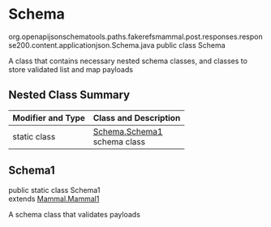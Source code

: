 # Schema
org.openapijsonschematools.paths.fakerefsmammal.post.responses.response200.content.applicationjson.Schema.java
public class Schema

A class that contains necessary nested schema classes, and classes to store validated list and map payloads

## Nested Class Summary
| Modifier and Type | Class and Description |
| ----------------- | ---------------------- |
| static class | [Schema.Schema1](#schema1)<br> schema class |

## Schema1
public static class Schema1<br>
extends [Mammal.Mammal1](../../../../../../../../components/schemas/Mammal.md#mammal1)

A schema class that validates payloads
